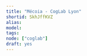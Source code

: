 ```yaml
---
title: "Mécoia - CogLab Lyon"
shortid: SkhJffKVZ
alias:
model:
tags:
node: ["coglab"]
draft: yes
---
```

